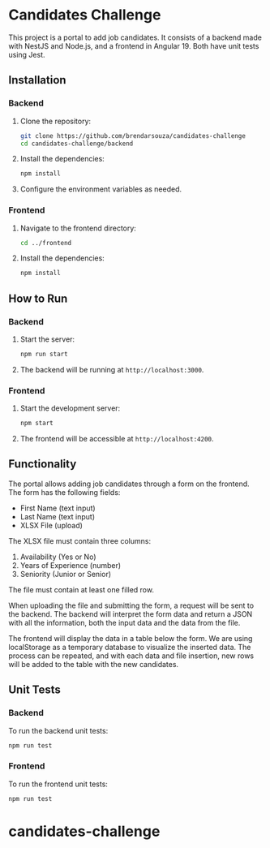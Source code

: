 # Candidates Challenge

This project is a portal to add job candidates. It consists of a backend made with NestJS and Node.js, and a frontend in Angular 19. Both have unit tests using Jest.

## Installation

### Backend

1. Clone the repository:
    ```bash
    git clone https://github.com/brendarsouza/candidates-challenge
    cd candidates-challenge/backend
    ```

2. Install the dependencies:
    ```bash
    npm install
    ```

3. Configure the environment variables as needed.

### Frontend

1. Navigate to the frontend directory:
    ```bash
    cd ../frontend
    ```

2. Install the dependencies:
    ```bash
    npm install
    ```

## How to Run

### Backend

1. Start the server:
    ```bash
    npm run start
    ```

2. The backend will be running at `http://localhost:3000`.

### Frontend

1. Start the development server:
    ```bash
    npm start
    ```

2. The frontend will be accessible at `http://localhost:4200`.

## Functionality

The portal allows adding job candidates through a form on the frontend. The form has the following fields:

- First Name (text input)
- Last Name (text input)
- XLSX File (upload)

The XLSX file must contain three columns:
1. Availability (Yes or No)
2. Years of Experience (number)
3. Seniority (Junior or Senior)

The file must contain at least one filled row.

When uploading the file and submitting the form, a request will be sent to the backend. The backend will interpret the form data and return a JSON with all the information, both the input data and the data from the file.

The frontend will display the data in a table below the form. We are using localStorage as a temporary database to visualize the inserted data. The process can be repeated, and with each data and file insertion, new rows will be added to the table with the new candidates.

## Unit Tests

### Backend

To run the backend unit tests:
```bash
npm run test
```

### Frontend

To run the frontend unit tests:
```bash
npm run test
```

# candidates-challenge
